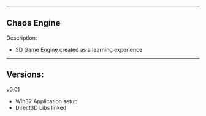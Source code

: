 ----------
Chaos Engine
----------
Description:
- 3D Game Engine created as a learning experience


----------
Versions:
----------
v0.01
- Win32 Application setup
- Direct3D Libs linked